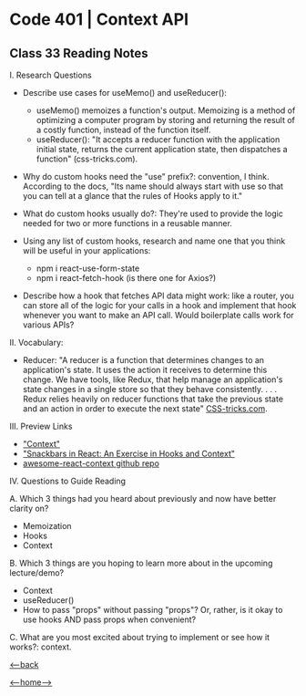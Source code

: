 # Code 401 | Context API

## Class 33 Reading Notes

I. Research Questions

- Describe use cases for useMemo() and useReducer():
  - useMemo() memoizes a function's output. Memoizing is a method of optimizing a computer program by storing and returning the result of a costly function, instead of the function itself.
  - useReducer(): "It accepts a reducer function with the application initial state, returns the current application state, then dispatches a function" (css-tricks.com).

- Why do custom hooks need the "use" prefix?: convention, I think. According to the docs, "Its name should always start with use so that you can tell at a glance that the rules of Hooks apply to it."

- What do custom hooks usually do?: They're used to provide the logic needed for two or more functions in a reusable manner.

- Using any list of custom hooks, research and name one that you think will be useful in your applications:
  - npm i react-use-form-state
  - npm i react-fetch-hook (is there one for Axios?)

- Describe how a hook that fetches API data might work: like a router, you can store all of the logic for your calls in a hook and implement that hook whenever you want to make an API call. Would boilerplate calls work for various APIs?

II. Vocabulary:

- Reducer: "A reducer is a function that determines changes to an application's state. It uses the action it receives to determine this change. We have tools, like Redux, that help manage an application's state changes in a single store so that they behave consistently. . . . Redux relies heavily on reducer functions that take the previous state and an action in order to execute the next state" [CSS-tricks.com](https://www.google.com/search?q=what+is+a+reducer+in+react%3F&oq=what+is+a+reducer+in+react%3F&aqs=chrome..69i57j0i22i30i457j0i10i22i30j0i22i30.8414j1j7&sourceid=chrome&ie=UTF-8).

III. Preview Links

- ["Context"](https://reactjs.org/docs/context.html)
- ["Snackbars in React: An Exercise in Hooks and Context"](https://medium.com/swlh/snackbars-in-react-an-exercise-in-hooks-and-context-299b43fd2a2b)
- [awesome-react-context github repo](https://github.com/diegohaz/awesome-react-context)

IV. Questions to Guide Reading

A. Which 3 things had you heard about previously and now have better clarity on?

- Memoization
- Hooks
- Context

B. Which 3 things are you hoping to learn more about in the upcoming lecture/demo?

- Context
- useReducer()
- How to pass "props" without passing "props"? Or, rather, is it okay to use hooks AND pass props when convenient?

C. What are you most excited about trying to implement or see how it works?: context.

[<--back](401week7.md)

[<--home-->](../../README.md)
